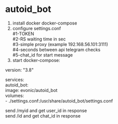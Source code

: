 # autoid_bot
   
1. install docker docker-compose   
2. configure settings.conf  
#1-TOKEN  
#2-RS waiting time in sec   
#3-simple proxy (example 192.168.56.101:3111)  
#4-seconds between api telegram checks   
#5-chat_id for start message   
3. start docker-compose:  

version: "3.8"  
  
services:  
  autoid_bot:  
    image: evonic/autoid_bot  
    volumes:  
      - ./settings.conf:/usr/share/autoid_bot/settings.conf  
   
   
send /myid and get user_id in response  
send /id and get chat_id in response  
  